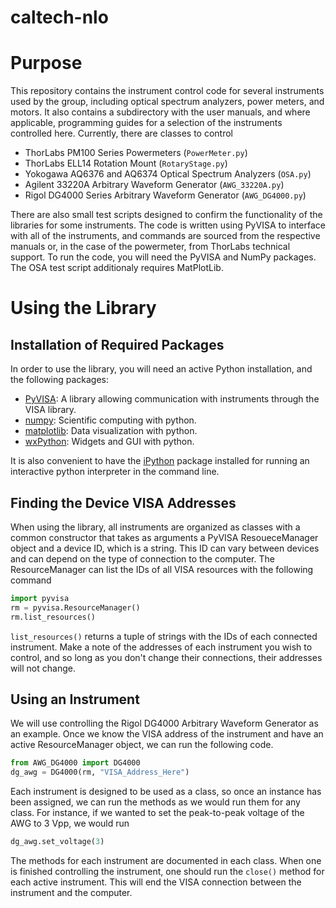 # caltech-nlo
# Purpose
This repository contains the instrument control code for several instruments used by the group, including optical spectrum analyzers, power meters, and motors. It also contains a subdirectory with the user manuals, and where applicable, programming guides for a selection of the instruments controlled here. Currently, there are classes to control
- ThorLabs PM100 Series Powermeters (`PowerMeter.py`)
- ThorLabs ELL14 Rotation Mount (`RotaryStage.py`)
- Yokogawa AQ6376 and AQ6374 Optical Spectrum Analyzers (`OSA.py`)
- Agilent 33220A Arbitrary Waveform Generator (`AWG_33220A.py`)
- Rigol DG4000 Series Arbitrary Waveform Generator (`AWG_DG4000.py`)

There are also small test scripts designed to confirm the functionality of the libraries for some instruments. The code is written using PyVISA to interface with all of the instruments, and commands are sourced from the respective manuals or, in the case of the powermeter, from ThorLabs technical support. To run the code, you will need the PyVISA and NumPy packages. The OSA test script additionaly requires MatPlotLib.

# Using the Library
## Installation of Required Packages
In order to use the library, you will need an active Python installation, and the following packages:
- [PyVISA](https://pyvisa.readthedocs.io/en/latest/introduction/getting.html): A library allowing communication with instruments through the VISA library.
- [numpy](https://numpy.org/install/): Scientific computing with python.
- [matplotlib](https://matplotlib.org/stable/users/index.html): Data visualization with python.
- [wxPython](https://www.wxpython.org/pages/downloads/): Widgets and GUI with python.

It is also convenient to have the [iPython](https://ipython.org) package installed for running an interactive python interpreter in the command line.

## Finding the Device VISA Addresses
When using the library, all instruments are organized as classes with a common constructor that takes as arguments a PyVISA ResoueceManager object and a device ID, which is a string. This ID can vary between devices and can depend on the type of connection to the computer. The ResourceManager can list the IDs of all VISA resources with the following command
```python
import pyvisa
rm = pyvisa.ResourceManager()
rm.list_resources()
```
`list_resources()` returns a tuple of strings with the IDs of each connected instrument. Make a note of the addresses of each instrument you wish to control, and so long as you don't change their connections, their addresses will not change.

## Using an Instrument
We will use controlling the Rigol DG4000 Arbitrary Waveform Generator as an example. Once we know the VISA address of the instrument and have an active ResourceManager object, we can run the following code.
```python
from AWG_DG4000 import DG4000
dg_awg = DG4000(rm, "VISA_Address_Here")
```
Each instrument is designed to be used as a class, so once an instance has been assigned, we can run the methods as we would run them for any class. For instance, if we wanted to set the peak-to-peak voltage of the AWG to 3 Vpp, we would run
```python
dg_awg.set_voltage(3)
```
The methods for each instrument are documented in each class. When one is finished controlling the instrument, one should run the `close()` method for each active instrument. This will end the VISA connection between the instrument and the computer.
